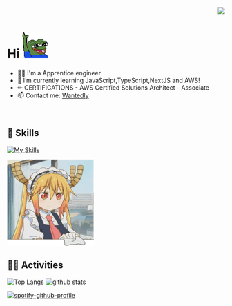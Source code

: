 <div align="right">
  <img src="https://komarev.com/ghpvc/?username=uttih" />
</div>

# Hi <img width="60" height="60" src="assets/pepe-pepe-the-frog.gif">

- 🧑‍💻 I'm a Apprentice engineer.
- 🌱 I’m currently learning JavaScript,TypeScript,NextJS and AWS!
- ✏ CERTIFICATIONS - AWS Certified Solutions Architect - Associate
- 📫 Contact me: [Wantedly](https://www.wantedly.com/id/u_hikaru0830)
<br>

## 🎯 Skills
[![My Skills](https://skillicons.dev/icons?i=html,css,javascript,typescript,react,nextjs,php,laravel,vscode,git,aws&theme=light)](https://skillicons.dev)


<div> <img width="200" height="200" src="assets/tohru.gif"/> </div>

## 🏃‍♀️ Activities
<div align="left"> 
  <img alt="Top Langs" height="150px" src="https://github-readme-stats.vercel.app/api?username=uttih&layout=compact&count_private=true&show_icons=true&theme=tokyonight" />
  <img alt="github stats" height="150px" src="https://github-readme-stats.vercel.app/api/top-langs/?username=uttih&layout=compact&count_private=true&show_icons=true&theme=tokyonight" />
</div>

<!--　　![Alt text](https://spotify-recently-played-readme.vercel.app/api?user=c60jsisv5xc5xacras9fmd4k7) -->

[![spotify-github-profile](https://spotify-github-profile.kittinanx.com/api/view?uid=c60jsisv5xc5xacras9fmd4k7&cover_image=true&theme=novatorem&show_offline=false&background_color=ffffff&interchange=false&bar_color=53b14f&bar_color_cover=true)](https://spotify-github-profile.kittinanx.com/api/view?uid=c60jsisv5xc5xacras9fmd4k7&redirect=true)
